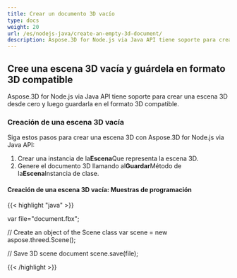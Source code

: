 ```yaml
---
title: Crear un documento 3D vacío
type: docs
weight: 20
url: /es/nodejs-java/create-an-empty-3d-document/
description: Aspose.3D for Node.js via Java API tiene soporte para crear una escena 3D desde cero y luego guardarla en el formato 3D compatible.
---
```

##  **Cree una escena 3D vacía y guárdela en formato 3D compatible**
Aspose.3D for Node.js via Java API tiene soporte para crear una escena 3D desde cero y luego guardarla en el formato 3D compatible.
###  **Creación de una escena 3D vacía**
Siga estos pasos para crear una escena 3D con Aspose.3D for Node.js via Java API:

1. Crear una instancia de la**Escena**Que representa la escena 3D.
1. Genere el documento 3D llamando al**Guardar**Método de la**Escena**Instancia de clase.
####  **Creación de una escena 3D vacía: Muestras de programación**
{{< highlight "java" >}}

var file="document.fbx";

// Create an object of the Scene class
var scene = new aspose.threed.Scene();

// Save 3D scene document
scene.save(file);

{{< /highlight >}}




